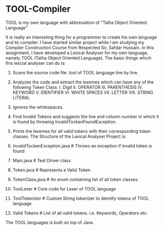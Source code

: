 # TOOL-Compiler
TOOL is my own language with abbreviation of "Talha Object Oriented Language"

It is really an interesting thing for a programmer to create his own language and its
compiler. I have started similar project while I am studying my Compiler Construction
Course from Respected Sir, Safdar Hussain.
In this assignment, I have developed a Lexical Analyser for my own language, namely
TOOL (Talha Object Oriented Language).
The basic things which this lexcial analyser can do is:
1. Scans the source code file .tool of TOOL language line by line.
2. Analyzes the code and extract the lexemes which can have any of the
following Token Class:
I.
Digit
II. OPERATOR
III. PARENTHESIS
IV. KEYWORD
V. IDENTIFIER
VI. WHITE SPACES
VII. LETTER
VIII. STRING LITERAL

3. Ignores the whitespaces.
4. Find Invalid Tokens and suggests the line and column number in which it
is found by throwing InvalidTockenFoundException.
5. Prints the lexemes for all valid tokens with their corresponding token
classes.
The Structure of the Lexical Analyser Project is:
1. InvalidTockenException.java # Throws an exception if invalid token is found
2. Main.java # Test Driver class
3. Token.java # Represents a Valid Token
4. TokenClass.java # An enum containing list of all token classes.
5. ToolLexer # Core code for Lexer of TOOL language
6. ToolTokenizer # Custom String tokenizer to identify tokens of TOOL language
7. Valid Tokens # List of all valid tokens. i.e. Keywords, Operators etc.


The TOOL languages is built on top of Java.
